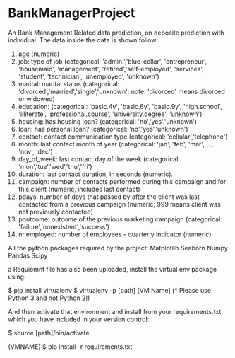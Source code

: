 # BankManagerProject
An Bank Management Related data prediction, on deposite prediction with individual.
The data inside the data is shown follow: 
1.	age (numeric)
2.	job: type of job (categorical: 'admin.','blue-collar', 'entrepreneur', 'housemaid', 'management', 'retired','self-employed', 'services', 'student', 'technician', 'unemployed', 'unknown')
3.	marital: marital status (categorical: 'divorced','married','single','unknown'; note: 'divorced' means divorced or widowed)
4.	education: (categorical: 'basic.4y', 'basic.6y', 'basic.9y', 'high.school', 'illiterate', 'professional.course', 'university.degree', 'unknown')
5.	housing: has housing loan? (categorical: 'no','yes','unknown')
6.	loan: has personal loan? (categorical: 'no','yes','unknown')
7.	contact: contact communication type (categorical: 'cellular','telephone')
8.	month: last contact month of year (categorical: 'jan', 'feb', 'mar', ..., 'nov', 'dec')
9.	day_of_week: last contact day of the week (categorical: 'mon','tue','wed','thu','fri')
10.	duration: last contact duration, in seconds (numeric).
11.	campaign: number of contacts performed during this campaign and for this client (numeric, includes last contact)
12.	pdays: number of days that passed by after the client was last contacted from a previous campaign (numeric; 999 means client was not previously contacted)
13.	poutcome: outcome of the previous marketing campaign (categorical: 'failure','nonexistent','success')
14.	nr.employed: number of employees - quarterly indicator (numeric)


All the python packages required by the project: 
Matplotlib
Seaborn 
Numpy
Pandas
Scipy

a Requiemnt file has also been uploaded, install the virtual env package using: 

$ pip install virtualenv
$ virtualenv -p [path] [VM Name]
(* Please use Python 3 and not Python 2!)

And then activate that environment and install from your requirements.txt which you have included in your version control:

$ source [path]/bin/activate

(VMNAME) $ pip install -r requirements.txt
